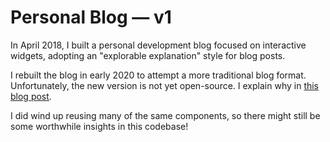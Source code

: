 # Personal Blog — v1

In April 2018, I built a personal development blog focused on interactive widgets, adopting an "explorable explanation" style for blog posts.

I rebuilt the blog in early 2020 to attempt a more traditional blog format. Unfortunately, the new version is not yet open-source. I explain why in [this blog post](https://www.joshwcomeau.com/blog/why-my-blog-is-closed-source/).

I did wind up reusing many of the same components, so there might still be some worthwhile insights in this codebase!
